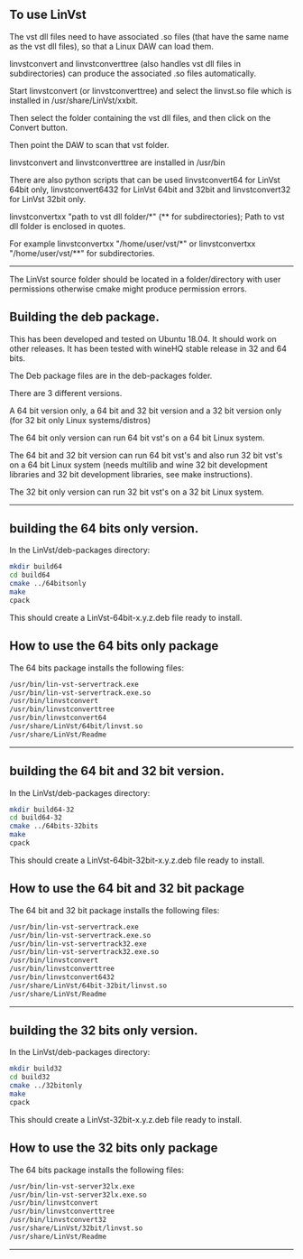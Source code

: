 ## To use LinVst

The vst dll files need to have associated .so files (that have the same name as the vst dll files), so that a Linux DAW can load them.

linvstconvert and linvstconverttree (also handles vst dll files in subdirectories) can produce the associated .so files automatically.

Start linvstconvert (or linvstconverttree) and select the linvst.so file which is installed in /usr/share/LinVst/xxbit.

Then select the folder containing the vst dll files, and then click on the Convert button.

Then point the DAW to scan that vst folder.

linvstconvert and linvstconverttree are installed in /usr/bin

There are also python scripts that can be used linvstconvert64 for LinVst 64bit only, linvstconvert6432 for LinVst 64bit and 32bit and linvstconvert32 for LinVst 32bit only.

linvstconvertxx "path to vst dll folder/*" (** for subdirectories); Path to vst dll folder is enclosed in quotes.

For example linvstconvertxx "/home/user/vst/*" or linvstconvertxx "/home/user/vst/**" for subdirectories.

-------------

The LinVst source folder should be located in a folder/directory with user permissions otherwise cmake might produce permission errors.

## Building the deb package.

This has been developed and tested on Ubuntu 18.04. It should work on other releases.
It has been tested with wineHQ stable release in 32 and 64 bits.

The Deb package files are in the deb-packages folder.

There are 3 different versions.

A 64 bit version only, a 64 bit and 32 bit version and a 32 bit version only (for 32 bit only Linux systems/distros)

The 64 bit only version can run 64 bit vst's on a 64 bit Linux system.

The 64 bit and 32 bit version can run 64 bit vst's and also run 32 bit vst's on a 64 bit Linux system (needs multilib and wine 32 bit development libraries and 32 bit development libraries, see make instructions).

The 32 bit only version can run 32 bit vst's on a 32 bit Linux system.

------------------------------------

## building the 64 bits only version.

In the LinVst/deb-packages directory:

```bash
mkdir build64
cd build64
cmake ../64bitsonly
make
cpack
```

This should create a LinVst-64bit-x.y.z.deb file ready to install.

## How to use the 64 bits only package

The 64 bits package installs the following files:

```bash
/usr/bin/lin-vst-servertrack.exe
/usr/bin/lin-vst-servertrack.exe.so
/usr/bin/linvstconvert
/usr/bin/linvstconverttree
/usr/bin/linvstconvert64
/usr/share/LinVst/64bit/linvst.so
/usr/share/LinVst/Readme
```

-------------------------------

## building the 64 bit and 32 bit version.

In the LinVst/deb-packages directory:

```bash
mkdir build64-32
cd build64-32
cmake ../64bits-32bits
make
cpack
```

This should create a LinVst-64bit-32bit-x.y.z.deb file ready to install.

## How to use the 64 bit and 32 bit package

The 64 bit and 32 bit package installs the following files:

```bash
/usr/bin/lin-vst-servertrack.exe
/usr/bin/lin-vst-servertrack.exe.so
/usr/bin/lin-vst-servertrack32.exe
/usr/bin/lin-vst-servertrack32.exe.so
/usr/bin/linvstconvert
/usr/bin/linvstconverttree
/usr/bin/linvstconvert6432
/usr/share/LinVst/64bit-32bit/linvst.so
/usr/share/LinVst/Readme
```

---------------------

## building the 32 bits only version.

In the LinVst/deb-packages directory:

```bash
mkdir build32
cd build32
cmake ../32bitonly
make
cpack
```

This should create a LinVst-32bit-x.y.z.deb file ready to install.

## How to use the 32 bits only package

The 64 bits package installs the following files:

```bash
/usr/bin/lin-vst-server32lx.exe
/usr/bin/lin-vst-server32lx.exe.so
/usr/bin/linvstconvert
/usr/bin/linvstconverttree
/usr/bin/linvstconvert32
/usr/share/LinVst/32bit/linvst.so
/usr/share/LinVst/Readme
```

------------------


